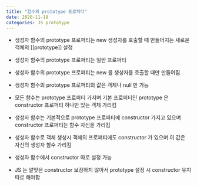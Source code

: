 ```yaml
---
title: "함수의 prototype 프로퍼티"
date: 2020-11-19
categories: JS prototype
---
```


- 생성자 함수의 prototype 프로퍼티는 new 생성자를 호출할 때 만들어지는 새로운 객체의 [[prototype]] 설정

- 생성자 함수의 prototype 프로퍼티는 일반 프로퍼티

- 생성자 함수의 prototype 프로퍼티는 new 를 생성자를 호출할 때만 만들어짐

- 생성자 함수의 prototype 프로퍼티의 값은 객체나 null 만 가능

- 모든 함수는 prototype 프로퍼티 가지며 기본 프로퍼티인 prototype 은 constructor 프로퍼티 하나만 있는 객체 가리킴

- 생성자 함수는 기본적으로 prototype 프로퍼티에 constructor 가지고 있으며 constructor 프로퍼티는 함수 자신을 가리킴

- 생성자 함수로 객체 생성시 객체의 프로퍼티에도 constructor 가 있으며 이 값은 자신의 생성자 함수 가리킴

- 생성자 함수에서 constructor 따로 설정 가능

- JS 는 알맞은 constructor 보장하지 않아서 prototype 설정 시 constructor 유지 따로 해야함
